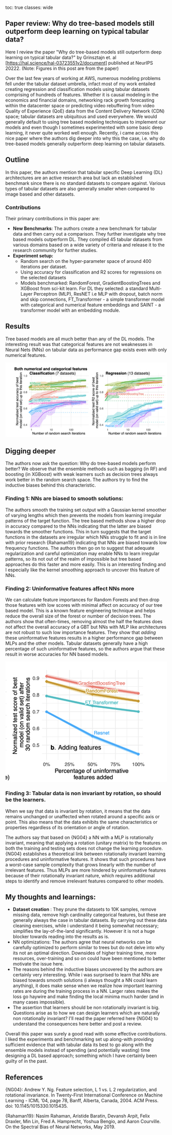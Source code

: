 toc: true
classes: wide

## Paper review: Why do tree-based models still outperform deep learning on typical tabular data?

Here I review the paper "Why do tree-based models still outperform deep learning on typical tabular data?" by Grinsztajn et. al [https://hal.science/hal-03723551v2/document] published at NeurIPS 20222. (Note: Figures in this post are from the paper)


Over the last few years of working at AWS, numerous modeling problems fell under the tabular dataset umbrella, infact most of my work entailed creating regression and classification models using tabular datasets comprising of hundreds of features. Whether it is causal modeling in the economics and financial domains, networking rack growth forecasting within the datacenter space or predicting video rebuffering from video Quality of Experience (QoE) data from the Content Delivery Network (CDN) space; tabular datasets are ubiquitous and used everywhere. We would generally default to using tree based modeling techniques to implement our models and even though I sometimes experimented with some basic deep learning, it never quite worked well enough. Recently, i came across this nice paper where the authors dig deeper into why this the case, i.e. why do tree-based models generally outperform deep learning on tabular datasets. 

## Outline
In this paper, the authors mention that tabular specific Deep Learning (DL) architectures are an active research area but lack an established benchmark since there is no standard datasets to compare against. Various types of tabular datasets are also generally smaller when compared to image based and other datasets.

### Contributions
Their primary contributions in this paper are: 

- **New Benchmarks**: The authors create a new benchmark for tabular data and then carry out a comparison. They further investigate why tree based models outperform DL. They compiled 45 tabular datasets from various domains based on a wide variety of criteria and release it to the research community for further studies. 
- **Experiment setup:**
	- Random search on the hyper-parameter space of around 400 iterations per dataset. 
	- Using accuracy for classification and R2 scores for regressions on the selected datasets
	- Models benchmarked: RandomForest, GradientBoostingTrees and XGBoost from sci-kit learn. For DL they selected: a standard Multi-Layer Perceptron (MLP), ResNET i.e MLP with dropout, batch norm and skip connections, FT_Transformer - a simple transformer model with categorical and numerical feature embeddings and SAINT - a transformer model with an embedding module.

## Results
Tree based models are all much better than any of the DL models. The interesting result was that categorical features are not weaknesses in Neural Nets (NNs) on tabular data as performance gap exists even with only numerical features. 

![](/images/Grinsztajn_paper_fig-1.png "Tree based methods regularly outperforming the DL based methods on tabular data for both regression and classifcation tasks.")

## Digging deeper

The authors now ask the question: Why do tree-based models perform better? We observe that the ensemble methods such as bagging (in RF) and boosting (in XGBoost) with weak learners such as decision trees always work better in the random search space. The authors try to find the inductive biases behind this characteristic. 

### Finding 1: NNs are biased to smooth solutions: 
The authors smooth the training set output with a Gaussian kernel smoother of varying lengths which then prevents the models from learning irregular patterns of the target function. The tree based methods show a higher drop in accuracy compared to the NNs indicating that the latter are biased towards the smoother functions. This in turn suggests that the target functions in the datasets are irregular which NNs struggle to fit and is in line with prior research {Rahaman19} indicating that NNs are biased towards low frequency functions. The authors then go on to suggest that adequate regularization and careful optimization may enable NNs to learn irregular patterns, so its not out of the realm of impossible but tree based approaches do this faster and more easily. This is an interesting finding and I especially like the kernel smoothing approach to uncover this feature of NNs.

### Finding 2: Uninformative features affect NNs more
We can calculate feature importances for Random Forests and then drop those features with low scores with minimal affect on accuracy of our tree based model. This is a known feature engineering technique and helps reduce the overall size of the forest or number of decision trees. The authors show that often-times, removing almost the half the features does not affect the overall accuracy of a GBT but NNs with MLP like architectures are not robust to such low importance features. They show that *adding* these uninformative features results in a higher performance gap between MLPs and the other models. Tabular datasets generally have a high percentage of such uninformative features, so the authors argue that these result in worse accuracies for NN based models.

![](/images/Grinsztajn_paper_fig-4.png "Decrease in accuracy while adding uninformative features.")

### Finding 3: Tabular data is non invariant by rotation, so should be the learners.

When we say that data is invariant by rotation, it means that the data remains unchanged or unaffected when rotated around a specific axis or point. This also means that the data exhibits the same characteristics or properties regardless of its orientation or angle of rotation. 

The authors say that based on {NG04} a NN with a MLP is rotationally invariant, meaning that applying a rotation (unitary matrix) to the features on both the training and testing sets does not change the learning procedure. {NG04} establishes a theoretical link between rotationally invariant learning procedures and uninformative features. It shows that such procedures have a worst-case sample complexity that grows linearly with the number of irrelevant features. Thus MLPs are more hindered by uninformative features because of their rotationally invariant nature, which requires additional steps to identify and remove irrelevant features compared to other models.

## My thoughts and learnings:

- **Dataset creation** : They prune the datasets to 10K samples, remove missing data, remove high cardinality categorical features, but these are generally always the case in tabular datasets. By carrying out these data cleaning exercises, while i understand it being somewhat necessary; simplifies the lay-of-the-land significantly. However it is not a huge blocker towards reading into the results as is. 
- NN optimizations: The authors agree that neural networks can be carefully optimized to perform similar to trees but do not delve into why its not an optimal direction. Downsides of higher training time, more resources, over-training and so on could have been mentioned to better motivate the issue here. 
- The reasons behind the inductive biases uncovered by the authors are certainly very interesting. While i was surprised to learn that NNs are biased towards smooth solutions (i always thought a NN could learn anything), it does make sense when we realize how important learning rates are during the training process in a NN. Larger rates makes the loss go haywire and make finding the local minima much harder (and in many cases impossible). 
- The assertion that learners should be non rotationally invariant is big. Questions arise as to how we can design learners which are naturally non rotationally invariant? I'll read the paper referred here {NG04} to understand the consequences here better and post a review.


Overall this paper was surely a good read with some effective contributions. I liked the experiments and benchmarking set up along-with providing sufficient evidence that with tabular data its best to go along with the ensemble models instead of spending (and potentially wasting) time designing a DL based approach; something which I have certainly been guilty of in the past.



## References

{NG04}: Andrew Y. Ng. Feature selection, L 1 vs. L 2 regularization, and rotational invariance. In Twenty-First  International Conference on Machine Learning - ICML ’04, page 78, Banff, Alberta, Canada,  2004. ACM Press. doi: 10.1145/1015330.1015435.

{Rahaman19}: Nasim Rahaman, Aristide Baratin, Devansh Arpit, Felix Draxler, Min Lin, Fred A. Hamprecht, Yoshua Bengio, and Aaron Courville. On the Spectral Bias of Neural Networks, May 2019.
